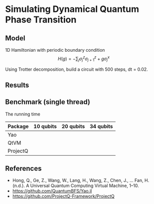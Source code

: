 # Simulating Dynamical Quantum Phase Transition

## Model
1D Hamiltonian with periodic boundary condition
$$ H(g) = -\sum_j \sigma_j^z\sigma_{j+1}^z + g\sigma_j^x $$

Using Trotter decomposition, build a circuit with 500 steps, dt = 0.02.

## Results

## Benchmark (single thread)

The running time

| Package  | 10 qubits | 20 qubits | 34 qubits |
| -------- | --------- | --------- | --------- |
| Yao      |           |           |           |
| QtVM     |           |           |           |
| ProjectQ |           |           |           |


## References
* Hong, Q., Ge, Z., Wang, W., Lang, H., Wang, Z., Chen, J., … Fan, H. (n.d.). A Universal Quantum Computing Virtual Machine, 1–10.
* https://github.com/QuantumBFS/Yao.jl
* https://github.com/ProjectQ-Framework/ProjectQ
